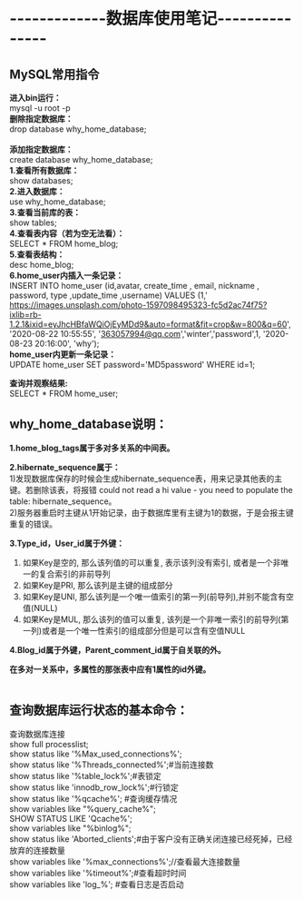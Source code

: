 # -------------数据库使用笔记---------------


## MySQL常用指令

**进入bin运行：**</br>
mysql -u root -p
</br>
**删除指定数据库：**</br>
drop database why_home_database;	
</br>
**添加指定数据库：**</br>
create database why_home_database; 
</br>
**1.查看所有数据库：**</br>
show databases;</br>
**2.进入数据库：**</br>
use why_home_database;</br>
**3.查看当前库的表：**</br>
show tables;</br>
**4.查看表内容（若为空无法看）：**</br>
SELECT * FROM home_blog;</br>
**5.查看表结构：**</br>
desc home_blog;</br>
**6.home_user内插入一条记录：**</br>
INSERT INTO home_user (id,avatar, create_time , email, nickname , password, type ,update_time ,username) VALUES (1,' https://images.unsplash.com/photo-1597098495323-fc5d2ac74f75?ixlib=rb-1.2.1&ixid=eyJhcHBfaWQiOjEyMDd9&auto=format&fit=crop&w=800&q=60', '2020-08-22 10:55:55', '363057994@qq.com','winter','password',1, '2020-08-23 20:16:00', 'why');</br>
**home_user内更新一条记录：**</br>
UPDATE home_user SET password='MD5password' WHERE id=1;</br>

**查询并观察结果:**</br>
SELECT * FROM home_user;</br>





## why_home_database说明：</br>
**1.home_blog_tags属于多对多关系的中间表。**</br>

**2.hibernate_sequence属于：**</br>
1)发现数据库保存的时候会生成hibernate_sequence表，用来记录其他表的主键。若删除该表，将报错
could not read a hi value - you need to populate the table: hibernate_sequence。</br>
2)服务器重启时主键从1开始记录，由于数据库里有主键为1的数据，于是会报主键重复的错误。</br>

**3.Type_id，User_id属于外键：**</br>
1. 如果Key是空的, 那么该列值的可以重复, 表示该列没有索引, 或者是一个非唯一的复合索引的非前导列</br>
2. 如果Key是PRI,  那么该列是主键的组成部分</br>
3. 如果Key是UNI,  那么该列是一个唯一值索引的第一列(前导列),并别不能含有空值(NULL)</br>
4. 如果Key是MUL,  那么该列的值可以重复, 该列是一个非唯一索引的前导列(第一列)或者是一个唯一性索引的组成部分但是可以含有空值NULL</br>

**4.Blog_id属于外键，Parent_comment_id属于自关联的外。**</br>

**在多对一关系中，多属性的那张表中应有1属性的id外键。**</br></br>



## 查询数据库运行状态的基本命令：</br>
查询数据库连接</br>
show full  processlist;</br>
show status like '%Max_used_connections%';</br>
show status like '%Threads_connected%';#当前连接数</br>
show status like '%table_lock%';#表锁定</br>
show status like 'innodb_row_lock%';#行锁定</br>
show status like '%qcache%'; #查询缓存情况</br>
show variables like "%query_cache%";</br>
SHOW STATUS LIKE 'Qcache%';</br>
show variables like "%binlog%";</br>
show status like 'Aborted_clients';#由于客户没有正确关闭连接已经死掉，已经放弃的连接数量</br>
show variables like '%max_connections%';//查看最大连接数量</br>
show variables like '%timeout%';#查看超时时间</br>
show variables like 'log_%'; #查看日志是否启动</br>

